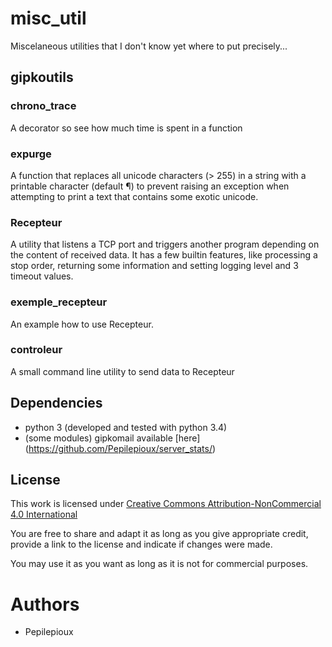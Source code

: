 # misc_util
Miscelaneous utilities that I don't know yet where to put precisely...

## gipkoutils

### chrono_trace

A decorator so see how much time is spent in a function

### expurge

A function that replaces all unicode characters (> 255) in a string with a printable character (default ¶) to prevent raising an exception
when attempting to print a text that contains some exotic unicode.

### Recepteur

A utility that listens a TCP port and triggers another program depending on the content of received data.
It has a few builtin features, like processing a stop order, returning some information and setting logging
level and 3 timeout values.

### exemple_recepteur

An example how to use Recepteur.

### controleur

A small command line utility to send data to Recepteur

## Dependencies
* python 3 (developed and tested with python 3.4)
* (some modules) gipkomail available [here] (https://github.com/Pepilepioux/server_stats/)


## License
This work is licensed under [Creative Commons Attribution-NonCommercial 4.0 International](https://creativecommons.org/licenses/by-nc/4.0/legalcode)

You are free to share and adapt it as long as you give appropriate credit, provide a link to the license and indicate if changes were made.

You may use it as you want as long as it is not for commercial purposes.

# Authors
* Pepilepioux
